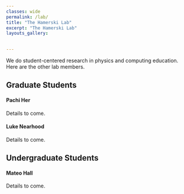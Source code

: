 ```yaml
---
classes: wide
permalink: /lab/
title: "The Hamerski Lab"
excerpt: "The Hamerski Lab"
layouts_gallery:

    
---
```


We do student-centered research in physics and computing education. Here are the other lab members.

## Graduate Students

#### Pachi Her

Details to come.

#### Luke Nearhood

Details to come.

## Undergraduate Students

#### Mateo Hall

Details to come.